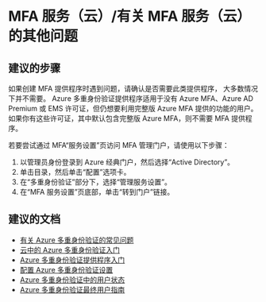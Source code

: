 <properties 
    pageTitle="MFA Service (Cloud)/Other questions regarding MFA Service (cloud)"
    description="MFA 服务（云）/有关 MFA 服务（云）的其他问题"
    service="microsoft.multifactorauthentication"
    resource=""
    authors="kgremban"
    selfHelpType="generic"
    supportTopicIds="32565587"
    productPesIds="14947"
    cloudEnvironments="public"
 />


# <a name="mfa-service-cloudother-questions-regarding-mfa-service-cloud"></a>MFA 服务（云）/有关 MFA 服务（云）的其他问题

## <a name="recommended-steps"></a>**建议的步骤**
如果创建 MFA 提供程序时遇到问题，请确认是否需要此类提供程序， 大多数情况下并不需要。 Azure 多重身份验证提供程序适用于没有 Azure MFA、Azure AD Premium 或 EMS 许可证，但仍想要利用完整版 Azure MFA 提供的功能的用户。 如果你有这些许可证，其中默认包含完整版 Azure MFA，则不需要 MFA 提供程序。  

若要尝试通过 MFA“服务设置”页访问 MFA 管理门户，请使用以下步骤： 

1. 以管理员身份登录到 Azure 经典门户，然后选择“Active Directory”。 
2. 单击目录，然后单击“配置”选项卡。 
3. 在“多重身份验证”部分下，选择“管理服务设置”。 
4. 在“MFA 服务设置”页底部，单击“转到门户”链接。

## <a name="recommended-documents"></a>**建议的文档**
 
- [有关 Azure 多重身份验证的常见问题](https://docs.microsoft.com/azure/multi-factor-authentication/multi-factor-authentication-faq)  
- [云中的 Azure 多重身份验证入门](https://docs.microsoft.com/azure/multi-factor-authentication/multi-factor-authentication-get-started-cloud)  
- [Azure 多重身份验证提供程序入门](https://docs.microsoft.com/azure/multi-factor-authentication/multi-factor-authentication-get-started-auth-provider)  
- [配置 Azure 多重身份验证设置](https://docs.microsoft.com/azure/multi-factor-authentication/multi-factor-authentication-whats-next)  
- [Azure 多重身份验证中的用户状态](https://docs.microsoft.com/azure/multi-factor-authentication/multi-factor-authentication-get-started-user-states)  
- [Azure 多重身份验证最终用户指南](https://docs.microsoft.com/azure/multi-factor-authentication/end-user/multi-factor-authentication-end-user)  

